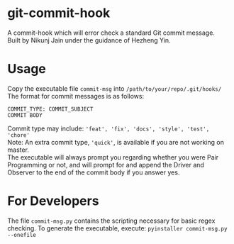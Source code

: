 # git-commit-hook
A commit-hook which will error check a standard Git commit message.  
Built by Nikunj Jain under the guidance of Hezheng Yin.

# Usage
Copy the executable file `commit-msg` into `/path/to/your/repo/.git/hooks/`  
The format for commit messages is as follows:  
```
COMMIT_TYPE: COMMIT_SUBJECT  
COMMIT BODY  
```
Commit type may include: `'feat', 'fix', 'docs', 'style', 'test', 'chore'`  
Note: An extra commit type, `'quick'`, is available if you are not working on master.  
The executable will always prompt you regarding whether you were Pair Programming or
not, and will prompt for and append the Driver and Observer to the end of the
commit body if you answer yes.  

# For Developers
The file `commit-msg.py` contains the scripting necessary for basic regex checking.
To generate the executable, execute: `pyinstaller commit-msg.py --onefile`
